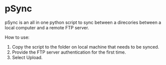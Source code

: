 pSync
=====

pSync is an all in one python script to sync between a direcories between a local computer and a remote FTP server.

How to use:
1. Copy the script to the folder on local machine that needs to be synced.
2. Provide the FTP server authentication for the first time.
3. Select Upload.

